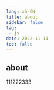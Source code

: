 ```yaml
---
lang: zh-CN
title: about
sidebar: false
tag: 
 - js
date: 2022-11-11
toc: false
---
```


## about

111222333
